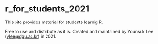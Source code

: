 # r_for_students_2021

This site provides material for students learnig R.

Free to use and distribute as it is.
Created and maintained by Younsuk Lee (ylee@dgu.ac.kr) in 2021.

